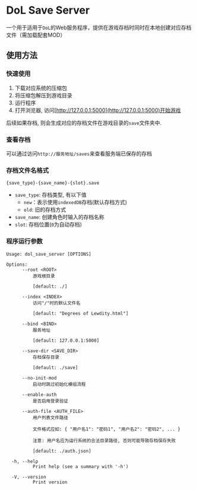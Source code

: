 # DoL Save Server

一个用于适用于`DoL`的Web服务程序，提供在游戏存档时同时在本地创建对应存档文件（需加载配套MOD）

## 使用方法

### 快速使用

1. 下载对应系统的压缩包
2. 将压缩包解压到游戏目录
3. 运行程序
4. 打开浏览器, 访问[http://127.0.0.1:5000](http://127.0.0.1:5000)开始游戏

后续如果存档, 则会生成对应的存档文件在游戏目录的`save`文件夹中.

### 查看存档

可以通过访问`http://服务地址/saves`来查看服务端已保存的存档

### 存档文件名格式

```
{save_type}-{save_name}-{slot}.save
```
- `save_type`: 存档类型, 有以下值
    - `new`：表示使用`indexedDB`存档(默认存档方式)
    - `old`: 旧的存档方式
- `save_name`: 创建角色时输入的存档名称
- `slot`: 存档位置(`0`为自动存档)

### 程序运行参数

```
Usage: dol_save_server [OPTIONS]

Options:
      --root <ROOT>
          游戏根目录

          [default: ./]

      --index <INDEX>
          访问"/"时的默认文件名

          [default: "Degrees of Lewdity.html"]

      --bind <BIND>
          服务地址

          [default: 127.0.0.1:5000]

      --save-dir <SAVE_DIR>
          存档保存目录

          [default: ./save]

      --no-init-mod
          启动时跳过初始化模组流程

      --enable-auth
          是否启用登录验证

      --auth-file <AUTH_FILE>
          用户列表文件路径

          文件格式应如: { "用户名1": "密码1", "用户名2": "密码2", ... }

          注意: 用户名应为运行系统的合法目录路径, 否则可能导致存档保存失败

          [default: ./auth.json]

  -h, --help
          Print help (see a summary with '-h')

  -V, --version
          Print version
```